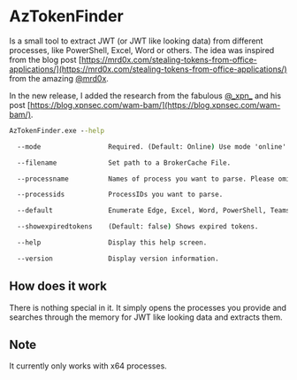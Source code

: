 # AzTokenFinder

Is a small tool to extract JWT (or JWT like looking data) from different processes, like PowerShell, Excel, Word or others. The idea was inspired from the blog post [https://mrd0x.com/stealing-tokens-from-office-applications/](https://mrd0x.com/stealing-tokens-from-office-applications/) from the amazing [@mrd0x](https://twitter.com/mrd0x).

In the new release, I added the research from the fabulous [@\_xpn\_](https://twitter.com/_xpn_) and his post [https://blog.xpnsec.com/wam-bam/](https://blog.xpnsec.com/wam-bam/).

```cmd
AzTokenFinder.exe --help

  --mode                 Required. (Default: Online) Use mode 'online' for parsing processes or use mode 'offline' to decode TokenBroker Cache

  --filename             Set path to a BrokerCache File.

  --processname          Names of process you want to parse. Please omit the ".exe".

  --processids           ProcessIDs you want to parse.

  --default              Enumerate Edge, Excel, Word, PowerShell, Teams, Onedrive and PowerPoint.

  --showexpiredtokens    (Default: false) Shows expired tokens.

  --help                 Display this help screen.

  --version              Display version information.
```

## How does it work

There is nothing special in it. It simply opens the processes you provide and searches through the memory for JWT like looking data and extracts them. 

## Note 

It currently only works with x64 processes.
